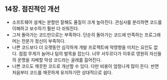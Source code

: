## 14장. 점진적인 개선

- 소프트웨어 설계는 분할만 잘해도 품질이 크게 높아진다. 관심사를 분리하면 코드를 이해하고 보수하기 훨씬 더 쉬워진다.
- 그저 돌아가는 코드만으로는 부족하다. 단순히 돌아가는 코드에 만족하는 프로그래머는 전문가 정신이 부족하다.
- 나쁜 코드보다 더 오랫동안 심각하게 개발 프로젝트에 악영향을 미치는 요인도 없다. 점점 무게가 늘어나 팀의 발목을 잡는다. 너무 서두르다가 이후로 영원히 자신들의 운명을 지배할 악성 코드라는 굴레를 짊어진다.
- 나쁜 코드도 깨끗한 코드로 개선할 수 있다. 다만 비용이 엄청나게 많이 든다. 반면 처음부터 코드를 깨끗하게 유지하기란 상대적으로 쉽다.
